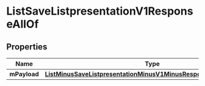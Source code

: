 
# ListSaveListpresentationV1ResponseAllOf

## Properties
Name | Type | Description | Notes
------------ | ------------- | ------------- | -------------
**mPayload** | [**ListMinusSaveListpresentationMinusV1MinusResponseMinusMPayload**](ListMinusSaveListpresentationMinusV1MinusResponseMinusMPayload.md) |  | 



